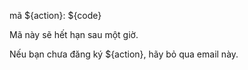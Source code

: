 mã ${action}: ${code}

Mã này sẽ hết hạn sau một giờ.

Nếu bạn chưa đăng ký ${action}, hãy bỏ qua email này.
